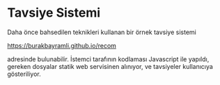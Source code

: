 # Tavsiye Sistemi

Daha önce bahsedilen teknikleri kullanan bir örnek tavsiye sistemi

<A href="https://burakbayramli.github.io/recom">https://burakbayramli.github.io/recom</a>

adresinde bulunabilir. İstemci tarafının kodlaması Javascript ile yapıldı,
gereken dosyalar statik web servisinen alınıyor, ve tavsiyeler kullanıcıya
gösteriliyor.





